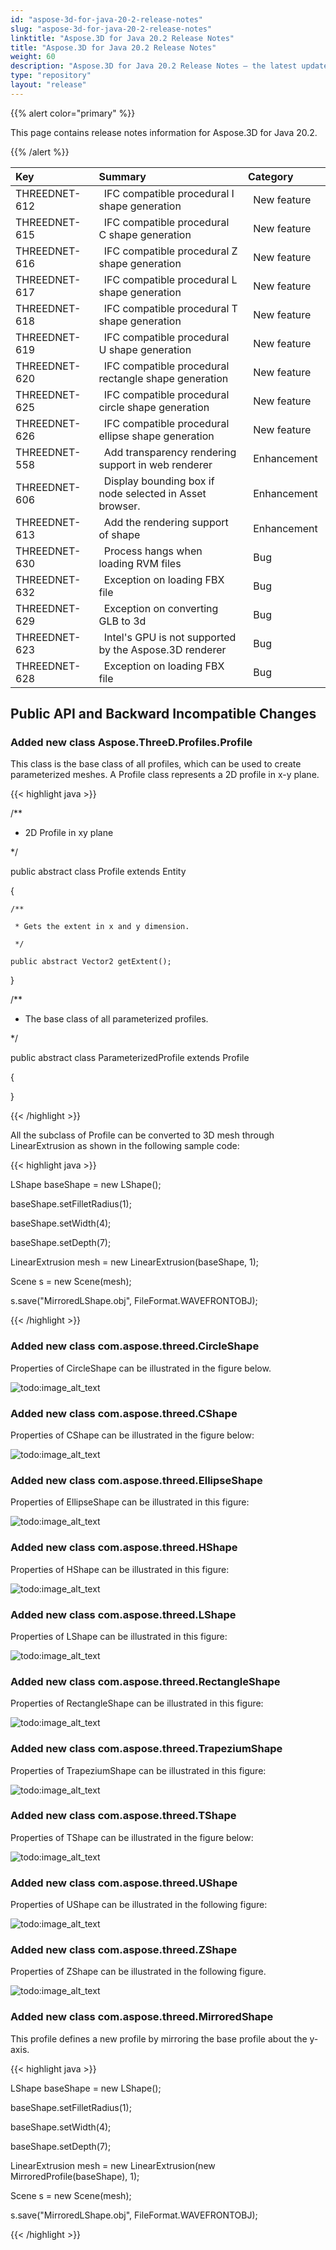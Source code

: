```yaml
---
id: "aspose-3d-for-java-20-2-release-notes"
slug: "aspose-3d-for-java-20-2-release-notes"
linktitle: "Aspose.3D for Java 20.2 Release Notes"
title: "Aspose.3D for Java 20.2 Release Notes"
weight: 60
description: "Aspose.3D for Java 20.2 Release Notes – the latest updates and fixes."
type: "repository"
layout: "release"
---
```


{{% alert color="primary" %}}

This page contains release notes information for Aspose.3D for Java 20.2.

{{% /alert %}}

|**Key**|**Summary**|**Category**|
| :- | :- | :- |
|THREEDNET-612 |` `IFC compatible procedural I shape generation |` `New feature |
|THREEDNET-615 |` `IFC compatible procedural C shape generation |` `New feature |
|THREEDNET-616 |` `IFC compatible procedural Z shape generation |` `New feature |
|THREEDNET-617 |` `IFC compatible procedural L shape generation |` `New feature |
|THREEDNET-618 |` `IFC compatible procedural T shape generation |` `New feature |
|THREEDNET-619 |` `IFC compatible procedural U shape generation |` `New feature |
|THREEDNET-620 |` `IFC compatible procedural rectangle shape generation |` `New feature |
|THREEDNET-625 |` `IFC compatible procedural circle shape generation |` `New feature |
|THREEDNET-626 |` `IFC compatible procedural ellipse shape generation |` `New feature |
|THREEDNET-558 |` `Add transparency rendering support in web renderer |` `Enhancement |
|THREEDNET-606 |` `Display bounding box if node selected in Asset browser. |` `Enhancement |
|THREEDNET-613 |` `Add the rendering support of shape |` `Enhancement|
|THREEDNET-630 |` `Process hangs when loading RVM files |` `Bug |
|THREEDNET-632 |` `Exception on loading FBX file |` `Bug |
|THREEDNET-629 |` `Exception on converting GLB to 3d |` `Bug |
|THREEDNET-623 |` `Intel's GPU is not supported by the Aspose.3D renderer |` `Bug |
|THREEDNET-628 |` `Exception on loading FBX file |` `Bug |
## **Public API and Backward Incompatible Changes**
### **Added new class Aspose.ThreeD.Profiles.Profile**
This class is the base class of all profiles, which can be used to create parameterized meshes. A Profile class represents a 2D profile in x-y plane.

{{< highlight java >}}

  /**

 * 2D Profile in xy plane

 */

public abstract class Profile extends Entity

{



    /**

     * Gets the extent in x and y dimension.

     */

    public abstract Vector2 getExtent();

}



/**

 * The base class of all parameterized profiles.

 */

public abstract class ParameterizedProfile extends Profile

{

}

{{< /highlight >}}

All the subclass of Profile can be converted to 3D mesh through LinearExtrusion as shown in the following sample code:



{{< highlight java >}}

 LShape baseShape = new LShape();

baseShape.setFilletRadius(1);

baseShape.setWidth(4);

baseShape.setDepth(7);

LinearExtrusion mesh = new LinearExtrusion(baseShape, 1);

Scene s = new Scene(mesh);

s.save("MirroredLShape.obj", FileFormat.WAVEFRONTOBJ);

{{< /highlight >}}
### **Added new class com.aspose.threed.CircleShape**
Properties of CircleShape can be illustrated in the figure below.

![todo:image_alt_text](../aspose-3d-for-java-20-2-release-notes_1.png)
### **Added new class com.aspose.threed.CShape**
Properties of CShape can be illustrated in the figure below:

![todo:image_alt_text](../aspose-3d-for-java-20-2-release-notes_2.png)
### **Added new class com.aspose.threed.EllipseShape**
Properties of EllipseShape can be illustrated in this figure:

![todo:image_alt_text](../aspose-3d-for-java-20-2-release-notes_3.png)


### **Added new class com.aspose.threed.HShape**
Properties of HShape can be illustrated in this figure:

![todo:image_alt_text](../aspose-3d-for-java-20-2-release-notes_4.png)


### **Added new class com.aspose.threed.LShape**
Properties of LShape can be illustrated in this figure:

![todo:image_alt_text](../aspose-3d-for-java-20-2-release-notes_5.png)


### **Added new class com.aspose.threed.RectangleShape**
Properties of RectangleShape can be illustrated in this figure:

![todo:image_alt_text](../aspose-3d-for-java-20-2-release-notes_6.png)


### **Added new class com.aspose.threed.TrapeziumShape**
Properties of TrapeziumShape can be illustrated in this figure:

![todo:image_alt_text](../aspose-3d-for-java-20-2-release-notes_7.png)


### **Added new class com.aspose.threed.TShape**
Properties of TShape can be illustrated in the figure below:

![todo:image_alt_text](../aspose-3d-for-java-20-2-release-notes_8.png)
### **Added new class com.aspose.threed.UShape**
Properties of UShape can be illustrated in the following figure:

![todo:image_alt_text](../aspose-3d-for-java-20-2-release-notes_9.png)


### **Added new class com.aspose.threed.ZShape**
Properties of ZShape can be illustrated in the following figure.

![todo:image_alt_text](../aspose-3d-for-java-20-2-release-notes_10.png)


### **Added new class com.aspose.threed.MirroredShape**
This profile defines a new profile by mirroring the base profile about the y-axis.

{{< highlight java >}}

 LShape baseShape = new LShape();

baseShape.setFilletRadius(1);

baseShape.setWidth(4);

baseShape.setDepth(7);

LinearExtrusion mesh = new LinearExtrusion(new MirroredProfile(baseShape), 1);

Scene s = new Scene(mesh);

s.save("MirroredLShape.obj", FileFormat.WAVEFRONTOBJ);

{{< /highlight >}}
